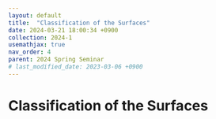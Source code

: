 ```yaml
---
layout: default
title:  "Classification of the Surfaces"
date: 2024-03-21 18:00:34 +0900
collection: 2024-1
usemathjax: true
nav_order: 4
parent: 2024 Spring Seminar
# last_modified_date: 2023-03-06 +0900
---
```

# Classification of the Surfaces
<!-- ## <center> Abstract </center>
Francis Guthrie claimed in 1852 the four color problem. We
proof two essential lemmas and then solve six color problem. We expand
the proof of six color problem into five, four color problem. Kempe
published this proof in 1879. However the flaw was discovered in 1890
by Heawood. Although flawed, Kempe’s idea was used as one of a basic
tool. -->
<!-- ## Video Link -->

<!-- [![Video Label](https://img.youtube.com/vi/KhZUkZy80sI/hqdefault.jpg)](https://youtu.be/KhZUkZy80sI) -->

<!-- ## PDF Download -->

<!-- <a target='_blank' href='../2024-1/2024-1_download/region.pdf'>Region Select Game PDF</a> -->